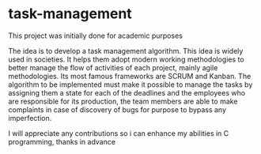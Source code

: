 # task-management

This project was initially done for academic purposes

   The idea is to develop a task management algorithm. This idea is widely used in societies. It helps them adopt modern working methodologies to better 
manage the flow of activities of each project, mainly agile methodologies. Its most famous frameworks are SCRUM and Kanban. The algorithm to be implemented 
must make it possible to manage the tasks by assigning them a state for each of the deadlines and the employees who are responsible for its production, the team
members are able to make complaints in case of discovery of bugs for purpose to bypass any imperfection.

I will appreciate any contributions so i can enhance my abilities in C programming, thanks in advance
